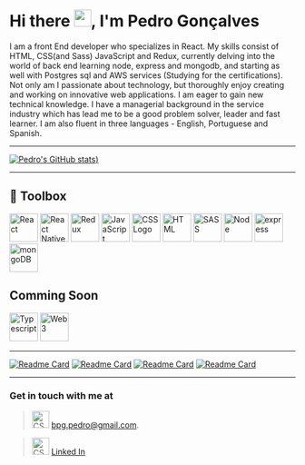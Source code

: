 # Hi there <img src="https://raw.githubusercontent.com/MartinHeinz/MartinHeinz/master/wave.gif" width="30px">, I'm Pedro Gonçalves


I am a front End developer who specializes in React. My skills consist of HTML, CSS(and Sass) JavaScript and Redux,  currently delving into the world of back end learning node, express and mongodb, and starting as well with Postgres sql and AWS services (Studying for the certifications). Not only am I passionate about technology, but thoroughly enjoy creating and working on innovative web applications. I am eager to gain new technical knowledge. I have a managerial background in the service industry which has lead me to be a good problem solver, leader and fast learner. I am also fluent in three languages - English, Portuguese and Spanish. 



---

[![Pedro's GitHub stats](https://github-readme-stats.vercel.app/api?username=Pedro-Goncal&show_icons=true&theme=darcula))](https://github.com/Pedro-Goncal?tab=repositories)

---
## 🧰 Toolbox

<img src="https://cdn.worldvectorlogo.com/logos/react-2.svg" alt="React" width="50" height="50"/> <img src="https://cdn.worldvectorlogo.com/logos/react-native-1.svg" alt="React Native" width="50" height="50"/> <img src="https://cdn.worldvectorlogo.com/logos/redux.svg" alt="Redux" width="50" height="50"/>   <img src="https://cdn.worldvectorlogo.com/logos/logo-javascript.svg" alt="JavaScript" width="50" height="50"/>   <img src="https://cdn.worldvectorlogo.com/logos/css-3.svg" alt="CSS Logo" width="50" height="50"/>    <img src="https://cdn.worldvectorlogo.com/logos/html5-2.svg" alt="HTML" width="50" height="50"/>    <img src="https://cdn.worldvectorlogo.com/logos/node-sass.svg" alt="SASS" width="50" height="50"/>  <img src="https://cdn.worldvectorlogo.com/logos/nodejs-2.svg" alt="Node" width="50" height="50"/>    <img src="https://cdn.worldvectorlogo.com/logos/express-109.svg" alt="express" width="50" height="50"/> <img src="https://infinapps.com/wp-content/uploads/2018/10/mongodb-logo.png" alt="mongoDB" width="50" height="50"/>

## Comming Soon
<img src="https://cdn.worldvectorlogo.com/logos/typescript.svg" alt="Typescript" width="50" height="50"/>  <img src="https://desk.lsr.finance/media/token/0x545d75fdce2eef3432a80268382bff2ccb7c63cf/logo/logo_128.png" alt="Web 3" width="50" height="50"/>  


---



[![Readme Card](https://github-readme-stats.vercel.app/api/pin/?username=Pedro-Goncal&repo=devconnector-MERN-client)](https://github.com/Pedro-Goncal/devconnector-MERN-client)
[![Readme Card](https://github-readme-stats.vercel.app/api/pin/?username=Pedro-Goncal&repo=proshop-eCommerce-MERN-client)](https://github.com/Pedro-Goncal/proshop-eCommerce-MERN-client)
[![Readme Card](https://github-readme-stats.vercel.app/api/pin/?username=Pedro-Goncal&repo=DevCamper-api)](https://github.com/Pedro-Goncal/my-blog-showcase-VanilaJS)
[![Readme Card](https://github-readme-stats.vercel.app/api/pin/?username=Pedro-Goncal&repo=covid-19-tracker-reactJS)](https://github.com/Pedro-Goncal/covid-19-tracker-reactJS)


---

### Get in touch with me at 
> <img src="https://cdn.worldvectorlogo.com/logos/gmail-icon.svg" alt="CSS Logo" width="30" height="30"/>    bpg.pedro@gmail.com. 

> <img src="https://cdn.worldvectorlogo.com/logos/linkedin-icon.svg" alt="CSS Logo" width="30" height="30"/>   [Linked In](https://www.linkedin.com/in/pedro-goncalves88/)

